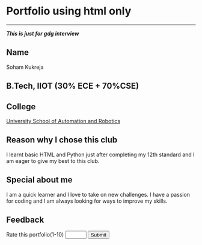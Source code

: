 <html>
  <head>
    <title> My first HTML page </title>
  </head>
  <body>
    <h1>Portfolio using html only </h1>
    <hr>
    <p><em><strong> This is just for gdg interview </strong></em></p>
    <section>
      <h2> Name </h2>
      <p> Soham Kukreja </p>  
    </section>
    <section>
      <h2 Course </h2>
      <p> B.Tech, IIOT (30% ECE + 70%CSE) </p>
    </section>
    <section>
      <h2> College </h2>
      <p> <a href="http://www.ipu.ac.in/usar/" target="_blank"> 
        University School of Automation and Robotics </a>
      </p>
    </section>
    <section>
        <h2>Reason why I chose this club</h2>
        <p>
            I learnt basic HTML and Python just after completing my 12th standard 
            and I am eager to give my best to this club.
        </p>
    </section>
    <section>
        <h2>Special about me</h2>
        <p>
            I am a quick learner and I love to take on new challenges. 
            I have a passion for coding and I am always looking for ways to improve my skills.
        </p>
    </section>
    <section> 
    <h2> Feedback  </h2>
    <form> 
       <label> Rate this portfolio(1-10) </label>
       <input type="number" min="1" max="10"> 
       <button type="submit"> Submit </button>
    </form>
    </section>
  </body>
</html>     

